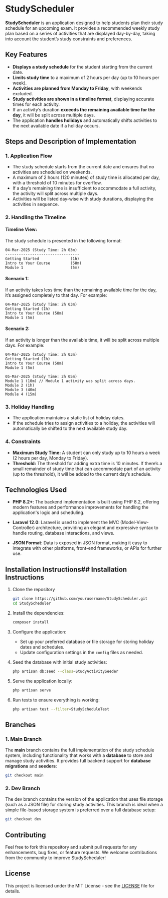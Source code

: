 # StudyScheduler

**StudyScheduler** is an application designed to help students plan their study schedule for an upcoming exam. It provides a recommended weekly study plan based on a series of activities that are displayed day-by-day, taking into account the student’s study constraints and preferences.

## Key Features

- **Displays a study schedule** for the student starting from the current date.
- **Limits study time** to a maximum of 2 hours per day (up to 10 hours per week).
- **Activities are planned from Monday to Friday**, with weekends excluded.
- **Study activities are shown in a timeline format**, displaying accurate times for each activity.
- If an activity’s duration **exceeds the remaining available time for the day**, it will be split across multiple days.
- The application **handles holidays** and automatically shifts activities to the next available date if a holiday occurs.

## Steps and Description of Implementation

### 1. **Application Flow**

- The study schedule starts from the current date and ensures that no activities are scheduled on weekends.
- A maximum of 2 hours (120 minutes) of study time is allocated per day, with a threshold of 10 minutes for overflow.
- If a day’s remaining time is insufficient to accommodate a full activity, the activity will split across multiple days.
- Activities will be listed day-wise with study durations, displaying the activities in sequence.

### 2. **Handling the Timeline**

#### Timeline View:
The study schedule is presented in the following format:

```
04-Mar-2025 (Study Time: 2h 03m)
---------------------------------
Getting Started              (1h)
Intro to Your Course         (58m)
Module 1                     (5m)
```
#### Scenario 1: 
If an activity takes less time than the remaining available time for the day, it’s assigned completely to that day. For example:
```
04-Mar-2025 (Study Time: 2h 03m)
Getting Started (1h)
Intro to Your Course (58m)
Module 1 (5m)
```

#### Scenario 2: 
If an activity is longer than the available time, it will be split across multiple days. For example:
```
04-Mar-2025 (Study Time: 2h 03m)
Getting Started (1h)
Intro to Your Course (58m)
Module 1 (5m)

05-Mar-2025 (Study Time: 2h 05m)
Module 1 (10m) // Module 1 activity was split across days.
Module 2 (1h)
Module 3 (40m)
Module 4 (15m)
```

### 3. **Holiday Handling**

- The application maintains a static list of holiday dates.
- If the schedule tries to assign activities to a holiday, the activities will automatically be shifted to the next available study day.

### 4. **Constraints**

- **Maximum Study Time:** A student can only study up to 10 hours a week (2 hours per day, Monday to Friday).
- **Threshold:** The threshold for adding extra time is 10 minutes. If there’s a small remainder of study time that can accommodate part of an activity (up to the threshold), it will be added to the current day’s schedule.

## Technologies Used

- **PHP 8.2+**: The backend implementation is built using PHP 8.2, offering modern features and performance improvements for handling the application's logic and scheduling.
  
- **Laravel 12.0**: Laravel is used to implement the MVC (Model-View-Controller) architecture, providing an elegant and expressive syntax to handle routing, database interactions, and views.

- **JSON Format**: Data is exposed in JSON format, making it easy to integrate with other platforms, front-end frameworks, or APIs for further use.

## Installation Instructions## Installation Instructions

1. Clone the repository
    ```bash
    git clone https://github.com/yourusername/StudyScheduler.git
    cd StudyScheduler
    ```

2. Install the dependencies:
    ```bash
    composer install
    ```

3. Configure the application:
    - Set up your preferred database or file storage for storing holiday dates and schedules.
    - Update configuration settings in the `config` files as needed.

4. Seed the database with initial study activities:
    ```bash
    php artisan db:seed --class=StudyActivitySeeder
    ```

5. Serve the application locally:
    ```bash
    php artisan serve
    ```

6. Run tests to ensure everything is working:
    ```bash
    php artisan test --filter=StudyScheduleTest
    ```

## Branches

### 1. **Main Branch**
The **main** branch contains the full implementation of the study schedule system, including functionality that works with a **database** to store and manage study activities. It provides full backend support for **database migrations** and **seeders**:
```bash
git checkout main
```

### 2. **Dev Branch**
The dev branch contains the version of the application that uses file storage (such as a JSON file) for storing study activities. This branch is ideal when a simple file-based storage system is preferred over a full database setup:
```bash
git checkout dev
```

## Contributing

Feel free to fork this repository and submit pull requests for any enhancements, bug fixes, or feature requests. We welcome contributions from the community to improve StudyScheduler!

## License

This project is licensed under the MIT License - see the [LICENSE](LICENSE) file for details.